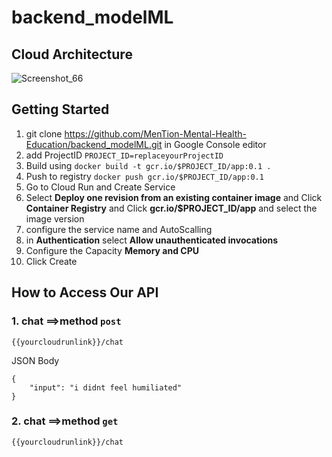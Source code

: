 # backend_modelML
## Cloud Architecture
![Screenshot_66](https://github.com/MenTion-Mental-Health-Education/backend_modelML/assets/125712423/832ee56e-d74c-4bdb-a79d-7b528801799e)

## Getting Started
1. git clone https://github.com/MenTion-Mental-Health-Education/backend_modelML.git in Google Console editor
2. add ProjectID
``PROJECT_ID=replaceyourProjectID``
4. Build using
``docker build -t gcr.io/$PROJECT_ID/app:0.1 .``
5. Push to registry
``docker push gcr.io/$PROJECT_ID/app:0.1``
6. Go to Cloud Run and Create Service
7. Select **Deploy one revision from an existing container image** and Click **Container Registry** and Click **gcr.io/$PROJECT_ID/app** and select the image version
8. configure the service name and AutoScalling
9. in **Authentication** select **Allow unauthenticated invocations**
10. Configure the Capacity **Memory and CPU**
11. Click Create

## How to Access Our API
### 1. chat ==>method `post`

`{{yourcloudrunlink}}/chat`

JSON Body
```
{
    "input": "i didnt feel humiliated"
}
```
### 2. chat ==>method `get`

`{{yourcloudrunlink}}/chat`
